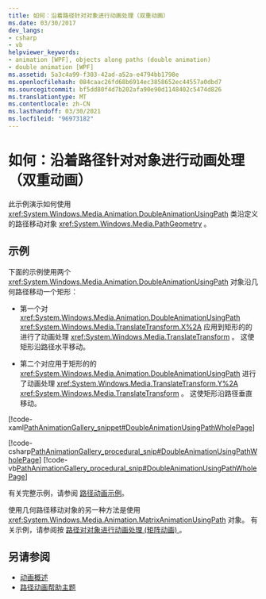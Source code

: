 ```yaml
---
title: 如何：沿着路径针对对象进行动画处理（双重动画）
ms.date: 03/30/2017
dev_langs:
- csharp
- vb
helpviewer_keywords:
- animation [WPF], objects along paths (double animation)
- double animation [WPF]
ms.assetid: 5a3c4a99-f303-42ad-a52a-e4794bb1798e
ms.openlocfilehash: 084caac26fd68b6914ec3858652ec44557a0dbd7
ms.sourcegitcommit: bf5dd80f4d7b202afa90e90d1148402c5474d826
ms.translationtype: MT
ms.contentlocale: zh-CN
ms.lasthandoff: 03/30/2021
ms.locfileid: "96973182"
---
```

# <a name="how-to-animate-an-object-along-a-path-double-animation"></a>如何：沿着路径针对对象进行动画处理（双重动画）
此示例演示如何使用 <xref:System.Windows.Media.Animation.DoubleAnimationUsingPath> 类沿定义的路径移动对象 <xref:System.Windows.Media.PathGeometry> 。  
  
## <a name="example"></a>示例  
 下面的示例使用两个 <xref:System.Windows.Media.Animation.DoubleAnimationUsingPath> 对象沿几何路径移动一个矩形：  
  
- 第一个对 <xref:System.Windows.Media.Animation.DoubleAnimationUsingPath> <xref:System.Windows.Media.TranslateTransform.X%2A> 应用到矩形的的进行了动画处理 <xref:System.Windows.Media.TranslateTransform> 。 这使矩形沿路径水平移动。  
  
- 第二个对应用于矩形的的 <xref:System.Windows.Media.Animation.DoubleAnimationUsingPath> 进行了动画处理 <xref:System.Windows.Media.TranslateTransform.Y%2A> <xref:System.Windows.Media.TranslateTransform> 。 这使矩形沿路径垂直移动。  
  
 [!code-xaml[PathAnimationGallery_snippet#DoubleAnimationUsingPathWholePage](~/samples/snippets/csharp/VS_Snippets_Wpf/PathAnimationGallery_snippet/CS/doubleanimationusingpathexample.xaml#doubleanimationusingpathwholepage)]  
  
 [!code-csharp[PathAnimationGallery_procedural_snip#DoubleAnimationUsingPathWholePage](~/samples/snippets/csharp/VS_Snippets_Wpf/PathAnimationGallery_procedural_snip/CSharp/DoubleAnimationUsingPathExample.cs#doubleanimationusingpathwholepage)]
 [!code-vb[PathAnimationGallery_procedural_snip#DoubleAnimationUsingPathWholePage](~/samples/snippets/visualbasic/VS_Snippets_Wpf/PathAnimationGallery_procedural_snip/VisualBasic/DoubleAnimationUsingPathExample.vb#doubleanimationusingpathwholepage)]  
  
 有关完整示例，请参阅 [路径动画示例](https://github.com/Microsoft/WPF-Samples/tree/master/Animation/PathAnimations)。  
  
 使用几何路径移动对象的另一种方法是使用 <xref:System.Windows.Media.Animation.MatrixAnimationUsingPath> 对象。 有关示例，请参阅按 [路径对对象进行动画处理 (矩阵动画) ](how-to-animate-an-object-along-a-path-matrix-animation.md)。  
  
## <a name="see-also"></a>另请参阅

- [动画概述](animation-overview.md)
- [路径动画帮助主题](path-animation-how-to-topics.md)
